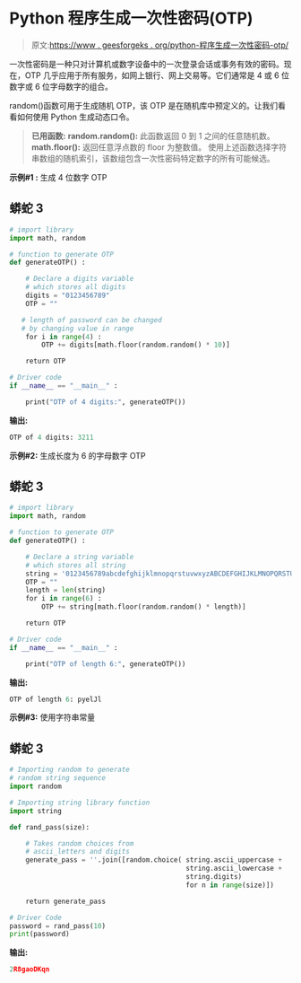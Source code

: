 # Python 程序生成一次性密码(OTP)

> 原文:[https://www . geesforgeks . org/python-程序生成一次性密码-otp/](https://www.geeksforgeeks.org/python-program-to-generate-one-time-password-otp/)

一次性密码是一种只对计算机或数字设备中的一次登录会话或事务有效的密码。现在，OTP 几乎应用于所有服务，如网上银行、网上交易等。它们通常是 4 或 6 位数字或 6 位字母数字的组合。

random()函数可用于生成随机 OTP，该 OTP 是在随机库中预定义的。让我们看看如何使用 Python 生成动态口令。

> **已用函数:**
> **random.random():** 此函数返回 0 到 1 之间的任意随机数。
> **math.floor():** 返回任意浮点数的 floor 为整数值。
> 使用上述函数选择字符串数组的随机索引，该数组包含一次性密码特定数字的所有可能候选。

**示例#1 :** 生成 4 位数字 OTP

## 蟒蛇 3

```py
# import library
import math, random

# function to generate OTP
def generateOTP() :

    # Declare a digits variable 
    # which stores all digits
    digits = "0123456789"
    OTP = ""

   # length of password can be changed
   # by changing value in range
    for i in range(4) :
        OTP += digits[math.floor(random.random() * 10)]

    return OTP

# Driver code
if __name__ == "__main__" :

    print("OTP of 4 digits:", generateOTP())
```

**输出:**

```py
OTP of 4 digits: 3211
```

**示例#2:** 生成长度为 6 的字母数字 OTP

## 蟒蛇 3

```py
# import library
import math, random

# function to generate OTP
def generateOTP() :

    # Declare a string variable 
    # which stores all string
    string = '0123456789abcdefghijklmnopqrstuvwxyzABCDEFGHIJKLMNOPQRSTUVWXYZ'
    OTP = ""
    length = len(string)
    for i in range(6) :
        OTP += string[math.floor(random.random() * length)]

    return OTP

# Driver code
if __name__ == "__main__" :

    print("OTP of length 6:", generateOTP())
```

**输出:**

```py
OTP of length 6: pyelJl
```

**示例#3:** 使用字符串常量

## 蟒蛇 3

```py
# Importing random to generate
# random string sequence
import random

# Importing string library function
import string

def rand_pass(size):

    # Takes random choices from
    # ascii_letters and digits
    generate_pass = ''.join([random.choice( string.ascii_uppercase +
                                            string.ascii_lowercase +
                                            string.digits)
                                            for n in range(size)])

    return generate_pass

# Driver Code 
password = rand_pass(10)
print(password)
```

**输出:**

```py
2R8gaoDKqn
```